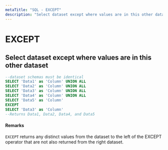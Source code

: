```yaml
---
metaTitle: "SQL - EXCEPT"
description: "Select dataset except where values are in this other dataset"
---
```


# EXCEPT



## Select dataset except where values are in this other dataset


```sql
--dataset schemas must be identical
SELECT 'Data1' as 'Column' UNION ALL
SELECT 'Data2' as 'Column' UNION ALL
SELECT 'Data3' as 'Column' UNION ALL
SELECT 'Data4' as 'Column' UNION ALL
SELECT 'Data5' as 'Column'
EXCEPT
SELECT 'Data3' as 'Column'
--Returns Data1, Data2, Data4, and Data5

```



#### Remarks


`EXCEPT` returns any distinct values from the dataset to the left of the EXCEPT operator that are not also returned from the right dataset.

